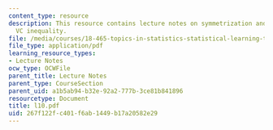 ```yaml
---
content_type: resource
description: This resource contains lecture notes on symmetrization and pessimistic
  VC inequality.
file: /media/courses/18-465-topics-in-statistics-statistical-learning-theory-spring-2007/267f122fc401f6ab1449b17a20582e29_l10.pdf
file_type: application/pdf
learning_resource_types:
- Lecture Notes
ocw_type: OCWFile
parent_title: Lecture Notes
parent_type: CourseSection
parent_uid: a1b5ab94-b32e-92a2-777b-3ce81b841896
resourcetype: Document
title: l10.pdf
uid: 267f122f-c401-f6ab-1449-b17a20582e29
---
```

